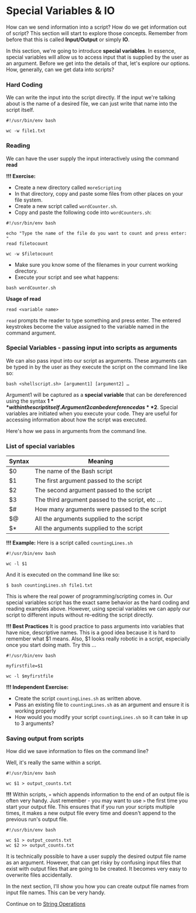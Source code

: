 # Special Variables & IO

How can we send information into a script? How do we get information out of script? This section will start to explore those concepts. Remember from before that this is called **Input/Output** or simply **IO**.

In this section, we're going to introduce **special variables**. In essence, special variables will allow us to access input that is supplied by the user as an argument. Before we get into the details of that, let's explore our options. How, generally, can we get data into scripts?

### Hard Coding

We can write the input into the script directly. If the input we're talking about is the name of a desired file, we can just write that name into the script itself.

```
#!/usr/bin/env bash
 
wc -w file1.txt
```

### Reading

We can have the user supply the input interactively using the command **read**

**!!! Exercise:** 
- Create a new directory called `moreScripting`
- In that directory, copy and paste some files from other places on your file system.
- Create a new script called `wordCounter.sh`.
- Copy and paste the following code into `wordCounters.sh`:

```
#!/usr/bin/env bash
 
echo "Type the name of the file do you want to count and press enter: "
read filetocount
 
wc -w $filetocount
```

- Make sure you know some of the filenames in your current working directory.
- Execute your script and see what happens:

```
bash wordCounter.sh
```

**Usage of read**

`read <variable name>`

`read` prompts the reader to type something and press enter. The entered keystrokes become the value assigned to the variable named in the command argument.

### Special Variables - passing input into scripts as arguments

We can also pass input into our script as arguments. These arguments can be typed in by the user as they execute the script on the command line like so:

`bash <shellscript.sh> [argument1] [argument2] …` 

Argument1 will be captured as a **special variable** that can be dereferenced using the syntax **$1** within the script itself. Argument2 can be dereferenced as **$2**. Special variables are initiated when you execute your code. They are useful for accessing information about how the script was executed.

Here's how we pass in arguments from the command line.

### List of special variables

| Syntax | Meaning |
|--------|---------|
| $0 | The name of the Bash script |
| $1 | The first argument passed to the script |
| $2 | The second argument passed to the script |
| $3 | The third argument passed to the script, etc … |
| $# | How many arguments were passed to the script |
| $@ | All the arguments supplied to the script |
| $* | All the arguments supplied to the script |

**!!! Example:** Here is a script called `countingLines.sh`

```
#!/usr/bin/env bash
 
wc -l $1
```

And it is executed on the command line like so:

```
$ bash countingLines.sh file1.txt
```

This is where the real power of programming/scripting comes in. Our special variables script has the exact same behavior as the hard coding and reading examples above. However, using special variables we can apply our script to different inputs without re-editing the script directly.

**!!! Best Practices** It is good practice to pass arguments into variables that have nice, descriptive names. This is a good idea because it is hard to remember what $1 means. Also, $1 looks really robotic in a script, especially once you start doing math. Try this …

```
#!/usr/bin/env bash
 
myfirstfile=$1
 
wc -l $myfirstfile
```

**!!! Independent Exercise:** 
- Create the script `countingLines.sh` as written above.
- Pass an existing file to `countingLines.sh` as an argument and ensure it is working properly
- How would you modify your script `countingLines.sh` so it can take in up to 3 arguments?

### Saving output from scripts

How did we save information to files on the command line?

Well, it's really the same within a script.

```
#!/usr/bin/env bash
 
wc $1 > output_counts.txt
```

**!!!** Within scripts, `»` which appends information to the end of an output file is often very handy. Just remember - you may want to use `>` the first time you start your output file. This ensures that if you run your scripts multiple times, it makes a new output file every time and doesn't append to the previous run's output file. 

```
#!/usr/bin/env bash
 
wc $1 > output_counts.txt
wc $2 >> output_counts.txt
```

It is technically possible to have a user supply the desired output file name as an argument. However, that can get risky by confusing input files that exist with output files that are going to be created. It becomes very easy to overwrite files accidentally.

In the next section, I'll show you how you can create output file names from input file names. This can be very handy.

Continue on to [String Operations](3-8_String_Operations.md)
